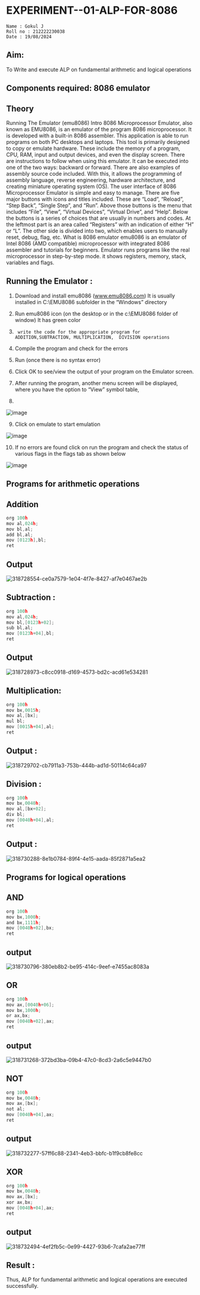 # EXPERIMENT--01-ALP-FOR-8086
```
Name : Gokul J
Roll no : 212222230038
Date : 19/08/2024
```






## Aim: 
To Write and execute ALP on fundamental arithmetic and logical operations
## Components required: 8086  emulator 
## Theory 
Running The Emulator (emu8086) Intro 8086 Microprocessor Emulator, also known as EMU8086, is an emulator of the program 8086 microprocessor. It is developed with a built-in 8086 assembler. This application is able to run programs on both PC desktops and laptops. This tool is primarily designed to copy or emulate hardware. These include the memory of a program, CPU, RAM, input and output devices, and even the display screen. There are instructions to follow when using this emulator. It can be executed into one of the two ways: backward or forward. There are also examples of assembly source code included. With this, it allows the programming of assembly language, reverse engineering, hardware architecture, and creating miniature operating system (OS). The user interface of 8086 Microprocessor Emulator is simple and easy to manage. There are five major buttons with icons and titles included. These are “Load”, “Reload”, “Step Back”, “Single Step”, and “Run”. Above those buttons is the menu that includes “File”, “View”, “Virtual Devices”, “Virtual Drive”, and “Help”. Below the buttons is a series of choices that are usually in numbers and codes. At the leftmost part is an area called “Registers” with an indication of either “H” or “L”. The other side is divided into two, which enables users to manually reset, debug, flag, etc. What is 8086 emulator emu8086 is an emulator of Intel 8086 (AMD compatible) microprocessor with integrated 8086 assembler and tutorials for beginners. Emulator runs programs like the real microprocessor in step-by-step mode. it shows registers, memory, stack, variables and flags.


 ## Running the Emulator :
1.	Download and install emu8086 (www.emu8086.com) It is usually installed in C:\EMU8086 subfolder in the “Windows” directory
2.	  Run  emu8086 icon (on the desktop or in the c:\EMU8086 folder of window) It has green color 
 
 
3.		write the code for the appropriate program for ADDITION,SUBTRACTION, MULTIPLICATION,  DIVISION operations 

4.	 Compile the program and check for the errors 
5.	Run (once there is no syntax error) 

6.	Click OK to see/view the output of your program on the Emulator screen. 


7.	After running the program, another menu screen will be displayed, where you have the option to “View” symbol table,
8.	 


![image](https://user-images.githubusercontent.com/36288975/189273263-d65baae9-4b8f-4723-afb3-c0ffa4052b04.png)











9.	Click on emulate to start emulation 








![image](https://user-images.githubusercontent.com/36288975/189273273-9bb36ec1-e2e8-4892-8d35-37707332bfdc.png)








10.	If no errors are found click on run the program and check the status of various flags in the flags tab as shown below 






![image](https://user-images.githubusercontent.com/36288975/189273277-113a2a33-4a40-4ff8-95a5-ecd3a1f504fe.png)







## Programs for arithmetic  operations

## Addition  
```c
org 100h
mov al,024h;
mov bl,al;
add bl,al;
mov [0123h],bl;
ret
```

## Output 

![318728554-ce0a7579-1e04-4f7e-8427-af7e0467ae2b](https://github.com/user-attachments/assets/0424a209-2eb3-41ca-aa11-0611d3f3172e)
 
 
## Subtraction :
```c
org 100h
mov al,024h;
mov bl,[0123h+02];
sub bl,al;
mov [0123h+04],bl;
ret
```
 
## Output  

![318728973-c8cc0918-d169-4573-bd2c-acd61e534281](https://github.com/user-attachments/assets/94912a59-cc00-466c-9ded-d28059069de9)

## Multiplication:
```c
org 100h
mov bx,0015h;
mov al,[bx];
mul bl;
mov [0015h+04],al;
ret
```
 ## Output :
 
![318729702-cb7911a3-753b-444b-ad1d-50114c64ca97](https://github.com/user-attachments/assets/303cafe6-fe7c-451b-b96b-aaa31cb3601e)


## Division :
```c
org 100h
mov bx,0040h;
mov al,[bx+02];
div bl;
mov [0040h+04],al;
ret
```

## Output : 

![318730288-8e1b0784-89f4-4e15-aada-85f2871a5ea2](https://github.com/user-attachments/assets/6e6147c5-eeb5-4161-9797-1f63ef239bc0)

## Programs for logical operations

## AND
```c
org 100h
mov bx,1000h;
and bx,1111h;
mov [0040h+02],bx;
ret
```
## output

![318730796-380eb8b2-be95-414c-9eef-e7455ac8083a](https://github.com/user-attachments/assets/92da8c10-70c2-4b86-b5fe-98b24802542c)

## OR
```c
org 100h
mov ax,[0040h+06];
mov bx,1000h;
or ax,bx;
mov [0040h+02],ax;
ret
```

## output

![318731268-372bd3ba-09b4-47c0-8cd3-2a6c5e9447b0](https://github.com/user-attachments/assets/fed96215-4ac2-46fe-aba6-b8f68d610e5a)

## NOT
```c
org 100h
mov bx,0040h;
mov ax,[bx]; 
not al;
mov [0040h+04],ax;
ret
```

## output
![318732277-57ff6c88-2341-4eb3-bbfc-b1f9cb8fe8cc](https://github.com/user-attachments/assets/e2155d04-ee23-4ff8-bf8a-3352bbb5b2bb)

## XOR
```c
org 100h
mov bx,0040h;
mov ax,[bx]; 
xor ax,bx;
mov [0040h+04],ax;
ret
```

## output

![318732494-4ef2fb5c-0e99-4427-93b6-7cafa2ae77ff](https://github.com/user-attachments/assets/8beaf27b-29e7-49cb-b6e2-527ad00df6b2)

## Result :
 
Thus, ALP for fundamental arithmetic and logical operations are executed successfully.







